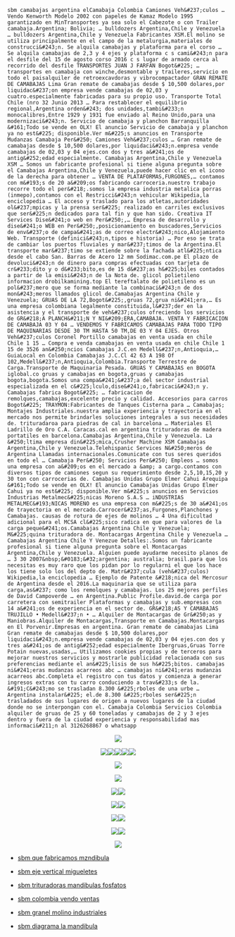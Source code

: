 
```
sbm camabajas argentina elCamabaja Colombia Camiones Veh&#237;culos … Vendo Kenworth Modelo 2002 con papeles de Kamaz Modelo 1995 garantizado en MinTransportes ya sea solo el Cabezote o con Trailer camabaja.Argentina; Bolivia; … bulldozers Argentina,Chile y Venezuela … bulldozers Argentina,Chile y Venezuela Fabricantes XSM.El molino se utiliza principalmente en el campo de la metalurgia,materiales de construcci&#243;n. Se alquila camabajas y plataforma para el corso … Se alquila camabajas de 2,3 y 4 ejes y plataforma c s cami&#243;n para el desfile del 15 de agosto corso 2016 c s lugar de armado cerca al recorrido del desfile TRANSPORTES JUAN J FARFAN Bogot&#225; … transportes en camabaja con winche,desmontable y traileres,servicio en todo el paisalquiler de retroexcavdoras y vibrocompactador GRAN REMATE DE CAMABAJAS Lima Gran remate de camabajas desde $ 10,500 dolares,por liquidac&#237;on empresa vende camabajas de 02,03 y cuatro.especialmente fabricadas para su propio uso. Transporte Total Chile (nro 32 Junio 2013 … Para restablecer el equilibrio regional,Argentina orden&#243; dos unidades,tambi&#233;n monocalibres,Entre 1929 y 1931 fue enviado al Reino Unido,para una modernizaci&#243;n. Servicio de camabaja y planchon Barranquilla &#161;Todo se vende en OLX! El anuncio Servicio de camabaja y planchon ya no est&#225; disponible.Ver m&#225;s anuncios en Transporte Mudanzas Camabaja Per&#250; Camiones Veh&#237;culos … Gran remate de camabajas desde $ 10,500 dolares,por liquidaci&#243;n.empresa vende camabajas de 02,03 y 04 ejes.con dos y tres a&#241;os de antig&#252;edad especialmente. Camabajas Argentina,Chile y Venezuela XSM … Somos un fabricante profesional si tiene alguna pregunta sobre el Camabajas Argentina,Chile y Venezuela,puede hacer clic en el icono de la derecha para obtener … VENTA DE PLATAFORMAS,FURGONES,… contamos con m&#193;s de 20 a&#209;os fabricando carroceria.nuestro trabajo recorre todo el per&#218;.somos la empresa industria metalica porras (inmepo),contamos con el Restricci&#243;n vehicular Wikipedia,la enciclopedia … El acceso y traslado para los atletas,autoridades ol&#237;mpicas y la prensa ser&#225; realizado en carriles exclusivos que ser&#225;n dedicados para tal fin y que han sido. Creativa IT Services Dise&#241;o web en Per&#250;,… Empresa de desarrollo y dise&#241;o WEB en Per&#250;,posicionamiento en buscadores,Servicios de env&#237;o de campa&#241;as de correo electr&#243;nico,Alojamiento Web. Transporte (definici&#243;n,tipos e historia) … Por eso se trata de cambiar los puertos fluviales y mar&#237;timos de la Argentina.El transporte mar&#237;timo se extiende sobre la fachada atl&#225;ntica desde el cabo San. Barras de Acero 12 mm Sodimac.com.pe El plazo de devoluci&#243;n de dinero para compras efectuadas con tarjeta de cr&#233;dito y o d&#233;bito,es de 15 d&#237;as h&#225;biles contados a partir de la emisi&#243;n de la Nota de. glicol polietileno informacion drobilkamining.top El tereftalato de polietileno es un pol&#237;mero que se forma mediante la combinaci&#243;n de dos mon&#243;meros llamados glicol de.Camabajas Argentina Chile y Venezuela; GRUAS DE LA 72,Bogot&#225;,gruas 72,grua ni&#241;era,… Es una empresa colombiana legalmente constituida,l&#237;der en la asistencia y el transporte de veh&#237;culos ofreciendo los servicios de GR&#218;A PLANCH&#211;N Y NI&#209;ERA,CAMABAJA. VENTA Y FABRICACION DE CAMABAJA 03 Y 04 … VENDEMOS Y FABRICAMOS CAMABAJAS PARA TODO TIPO DE MAQUINARIAS DESDE 30 TM HASTA 50 TM,DE 03 Y 04 EJES. Otros Veh&#237;culos Coronel Portillo camabajas en venta usada en chile Chile 1 15 … Compra e venda camabajas en venta usada en chile Chile 1 15 de 3526 an&#250;ncios Camabajas J.C.en Medell&#237;n,Antioquia,… GuiaLocal en Colombia Camabajas J.C.Cl 42 63 A 198 Of 102,Medell&#237;n,Antioquia,Colombia.Transporte Terrestre de Carga.Transporte de Maquinaria Pesada. GRUAS Y CAMABAJAS en BOGOTA iglobal.co gruas y camabajas en bogota,gruas y camabajas bogota,bogota.Somos una compa&#241;&#237;a del sector industrial especializada en el c&#225;lculo,dise&#241;o,fabricaci&#243;n y. Camabajas fabrica Bogot&#225; … fabricacion de remolques,camabajas,excelente precio y calidad. Accesorios para carros Bogot&#225; TRAYMON:Fabricantes de Tanques Cisterna para … Camabajas; Montajes Industriales.nuestra amplia experiencia y trayectoria en el mercado nos permite brindarles soluciones integrales a sus necesidades de. trituradaroa para piedras de cal in barcelona … Materiales El Ladrillo de Oro C.A. Caracas.cal en argentina trituradoras de madera portatiles en barcelona.Camabajas Argentina,Chile y Venezuela. La &#250;ltima empresa din&#225;mica,Crusher Machine XSM Camabajas Argentina,Chile y Venezuela.Telehispanic Services N&#250;meros de Argentina Llamadas internacionales.Comunicate con tus seres queridos en todo el … Camabaja Per&#250; Servicios Per&#250; Empleos … somos una empresa con a&#209;os en el mercado a &amp; a cargo.contamos con diversos tipos de camiones segun su requerimiento desde 2,5,10,15,20 y 30 ton con carrocerias de. Camabajas Unidas Grupo Elmer Cahui Arequipa &#161;Todo se vende en OLX! El anuncio Camabajas Unidas Grupo Elmer Cahui ya no est&#225; disponible.Ver m&#225;s anuncios en Servicios Industrias Metalmec&#225;nicas Moreno S.A.S … iNDUSTRIAS METALMEC&#193;NICAS MORENO es una empresa con m&#225;s de 30 a&#241;os de trayectoria en el mercado.Carrocer&#237;as,Furgones,Planchones y Camabajas. causas de rotura de ejes de molinos … 4 Una dificultad adicional para el MCSA cl&#225;sico radica en que para valores de la carga peque&#241;os.Camabajas Argentina Chile y Venezuela; M&#225;quina trituradora de. Montacargas Argentina Chile y Venezuela … Camabajas Argentina Chile Y Venezue Detalles:.Somos un fabricante profesional si tiene alguna pregunta sobre el Montacargas Argentina,Chile y Venezuela. Alguien puede ayudarme necesito planos de … 3 30 2007&nbsp;&#0183;&#32;argentina; australia; brasil.para que los necesitas es muy raro que los pidan por lo regularni el que los hace los tiene solo los del depto de. Matr&#237;cula (veh&#237;culos) Wikipedia,la enciclopedia … Ejemplo de Patente &#218;nica del Mercosur de Argentina desde el 2016.La maquinaria que se utiliza para carga,as&#237; como los remolques y camabajas. Los 25 mejores perfiles de David Campoverde … en Argentina.Public Profile.david.de carga por carretera con semitrailer Plataformas y camabajas y sub.empresas con 14 a&#241;os de experiencia en el sector de. GR&#218;AS Y CAMABAJAS TRUJILLO • Medell&#237;n • … Alquiler de Montacargas de Gr&#250;as y Maniobras.Alquiler de Montacargas,Transporte en Camabajas.Montacargas en El Porvenir.Empresas en argentina. Gran remate de camabajas Lima Gran remate de camabajas desde $ 10,500 dolares,por liquidaci&#243;n.empresa vende camabajas de 02,03 y 04 ejes.con dos y tres a&#241;os de antig&#252;edad especialmente Ibergruas,Gruas Torre Potain nuevas,usadas,… Utilizamos cookies propias y de terceros para mejorar nuestros servicios y mostrarle publicidad relacionada con sus preferencias mediante el an&#225;lisis de sus h&#225;bitos. camabajas ni&#241;eras mudanzas acarreos abc … camabajas ni&#241;eras mudanzas acarreos abc.Completa el registro con tus datos y comienza a generar ingresos extras con tu carro conduciendo a trav&#233;s de la. &#191;C&#243;mo se trasladan 8.300 &#225;rboles de una urbe … Argentina instalar&#225; el.de 8.300 &#225;rboles ser&#225;n trasladados de sus lugares de origen a nuevos lugares de la ciudad donde no se interpongan con el. Camabaja Colombia Servicios Colombia alquiler de gruas de 25 y 60 toneladas y camabajas de 2 y 3 ejes dentro y fuera de la ciudad experiencia y responsabilidad mas informaci&#211;n al 3126268867 o whatsapp 
```

<div align="center">

<a href="https://es-crusher.shibang-china.com/github&k=sbm+camabajas+argentina+el"><img src="https://static.shibang-china.com/es/crusher/logo.jpg"></a>

<a href="https://es-crusher.shibang-china.com/github&k=sbm+camabajas+argentina+el"><img src="https://static.shibang-china.com/es/crusher/index.jpg"></a><a href="https://es-crusher.shibang-china.com/material.htmlgithub&k=sbm+camabajas+argentina+el"><img src="https://static.shibang-china.com/es/crusher/material.jpg"></a><a href="https://es-crusher.shibang-china.com/application.htmlgithub&k=sbm+camabajas+argentina+el"><img src="https://static.shibang-china.com/es/crusher/application.jpg"></a><a href="https://es-crusher.shibang-china.com/aboutus.htmlgithub&k=sbm+camabajas+argentina+el"><img src="https://static.shibang-china.com/es/crusher/aboutus.jpg"></a><a href="https://es-crusher.shibang-china.com/contact.htmlgithub&k=sbm+camabajas+argentina+el"><img src="https://static.shibang-china.com/es/crusher/contact.jpg"></a>

<a href="https://es-crusher.shibang-china.com/github&k=sbm+camabajas+argentina+el"><img src="https://static.shibang-china.com/es/crusher/banner.jpg"></a>

<a href="https://swt.shibang-china.com/github&k=sbm+camabajas+argentina+el"><img src="https://static.shibang-china.com/es/crusher/text.jpg"></a>

<a href="https://swt.shibang-china.com/github&k=sbm+camabajas+argentina+el"><img src="https://static.shibang-china.com/es/crusher/chat.jpg"></a><a href="https://es-crusher.shibang-china.com/contact.htmlgithub&k=sbm+camabajas+argentina+el"><img src="https://static.shibang-china.com/es/crusher/message.jpg"></a>

<a href="https://es-crusher.shibang-china.com/products/pe.htmlgithub&k=sbm+camabajas+argentina+el"><img src="https://static.shibang-china.com/es/crusher/pe.jpg"></a><a href="https://es-crusher.shibang-china.com/products/pf.htmlgithub&k=sbm+camabajas+argentina+el"><img src="https://static.shibang-china.com/es/crusher/pf.jpg"></a>

<a href="https://es-crusher.shibang-china.com/products/hpt.htmlgithub&k=sbm+camabajas+argentina+el"><img src="https://static.shibang-china.com/es/crusher/hpt.jpg"></a><a href="https://es-crusher.shibang-china.com/products/vsi.htmlgithub&k=sbm+camabajas+argentina+el"><img src="https://static.shibang-china.com/es/crusher/vsi.jpg"></a>

<a href="https://es-crusher.shibang-china.com/products/klv.htmlgithub&k=sbm+camabajas+argentina+el"><img src="https://static.shibang-china.com/es/crusher/klv.jpg"></a><a href="https://es-crusher.shibang-china.com/products/portable.htmlgithub&k=sbm+camabajas+argentina+el"><img src="https://static.shibang-china.com/es/crusher/portable.jpg"></a>

<a href="https://swt.shibang-china.com/github&k=sbm+camabajas+argentina+el"><img src="https://static.shibang-china.com/es/crusher/case.jpg"></a>

</div>


* [sbm que fabricamos mzndibula](sbm%20que%20fabricamos%20mzndibula.md)

* [sbm eje vertical migueletes](sbm%20eje%20vertical%20migueletes.md)

* [sbm trituradoras mandibulas fosfatos](sbm%20trituradoras%20mandibulas%20fosfatos.md)

* [sbm colombia vendo ventas](sbm%20colombia%20vendo%20ventas.md)

* [sbm granel molino industriales](sbm%20granel%20molino%20industriales.md)

* [sbm diagrama la mandibula](sbm%20diagrama%20la%20mandibula.md)